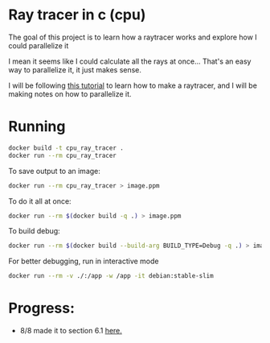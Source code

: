 # Ray tracer in c (cpu)

The goal of this project is to learn how a raytracer works and explore how I could parallelize it

I mean it seems like I could calculate all the rays at once... That's an easy way to parallelize it, it just makes sense.

I will be following [this tutorial](https://raytracing.github.io/books/RayTracingInOneWeekend.html) to learn how to make a raytracer, and I will be making notes on how to parallelize it.

# Running
```sh
docker build -t cpu_ray_tracer .
docker run --rm cpu_ray_tracer
```

To save output to an image:
```sh
docker run --rm cpu_ray_tracer > image.ppm
```

To do it all at once:
```sh
docker run --rm $(docker build -q .) > image.ppm
```

To build debug:
```sh
docker run --rm $(docker build --build-arg BUILD_TYPE=Debug -q .) > image.ppm
```

For better debugging, run in interactive mode
```sh
docker run --rm -v ./:/app -w /app -it debian:stable-slim 
```


# Progress:
- 8/8 made it to section 6.1 [here.](https://raytracing.github.io/books/RayTracingInOneWeekend.html)
